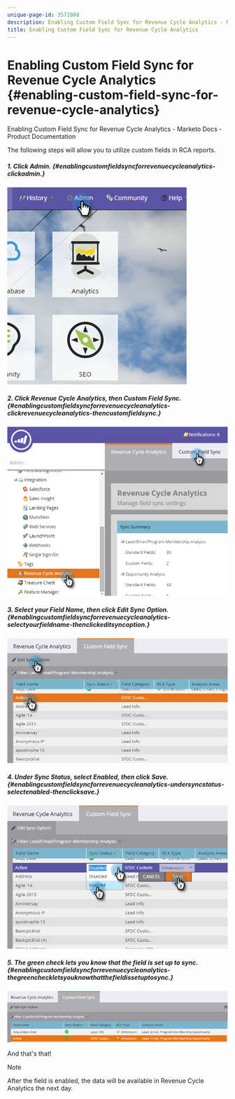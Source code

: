 ```yaml
---
unique-page-id: 3571888
description: Enabling Custom Field Sync for Revenue Cycle Analytics - Marketo Docs - Product Documentation
title: Enabling Custom Field Sync for Revenue Cycle Analytics
---
```


# Enabling Custom Field Sync for Revenue Cycle Analytics {#enabling-custom-field-sync-for-revenue-cycle-analytics}

Enabling Custom Field Sync for Revenue Cycle Analytics - Marketo Docs - Product Documentation

The following steps will allow you to utilize custom fields in RCA reports.

##### 1. Click Admin. {#enablingcustomfieldsyncforrevenuecycleanalytics-clickadmin.}

![](assets/one.png)

##### 2. Click Revenue Cycle Analytics, then Custom Field Sync. {#enablingcustomfieldsyncforrevenuecycleanalytics-clickrevenuecycleanalytics-thencustomfieldsync.}

![](assets/two.png)

##### 3. Select your Field Name, then click Edit Sync Option. {#enablingcustomfieldsyncforrevenuecycleanalytics-selectyourfieldname-thenclickeditsyncoption.}

![](assets/three.png)

##### 4. Under Sync Status, select Enabled, then click Save. {#enablingcustomfieldsyncforrevenuecycleanalytics-undersyncstatus-selectenabled-thenclicksave.}

![](assets/four.png)

##### 5. The green check lets you know that the field is set up to sync. {#enablingcustomfieldsyncforrevenuecycleanalytics-thegreencheckletsyouknowthatthefieldissetuptosync.}

![](assets/five.png)

And that's that!

>[!NOTE]
>
>After the field is enabled, the data will be available in Revenue Cycle Analytics the next day.

